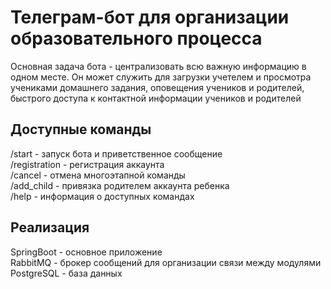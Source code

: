 # Телеграм-бот для организации образовательного процесса
Основная задача бота - централизовать всю важную информацию в одном месте. Он может служить для загрузки учетелем и просмотра учениками домашнего задания, оповещения учеников и родителей, быстрого доступа к контактной информации учеников и родителей

## Доступные команды
/start - запуск бота и приветственное сообщение\
/registration - регистрация аккаунта\
/cancel - отмена многоэтапной команды\
/add_child - привязка родителем аккаунта ребенка\
/help - информация о доступных командах

## Реализация
SpringBoot - основное приложение\
RabbitMQ - брокер сообщений для организации связи между модулями\
PostgreSQL - база данных 
